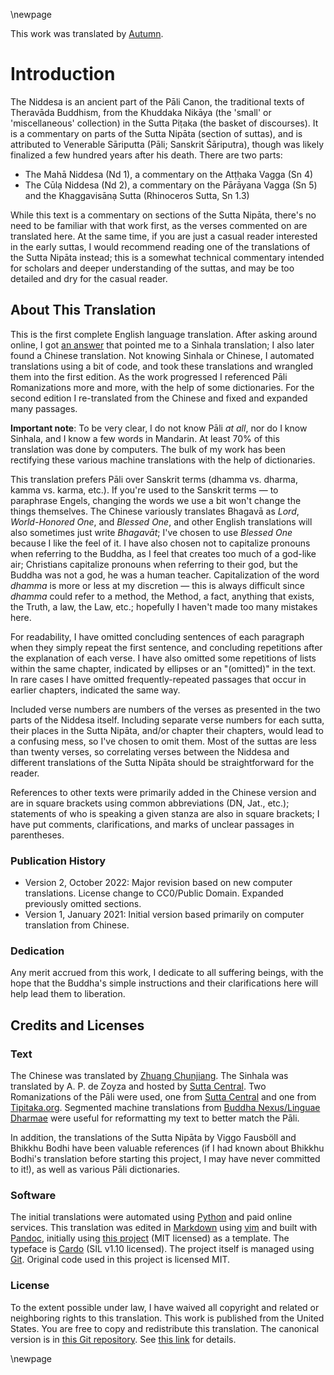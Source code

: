 \newpage

This work was translated by [Autumn](https://github.com/zautumnz).

# Introduction

The Niddesa is an ancient part of the Pāli Canon, the traditional texts of
Theravāda Buddhism, from the Khuddaka Nikāya (the 'small' or 'miscellaneous'
collection) in the Sutta Piṭaka (the basket of discourses). It is a commentary
on parts of the Sutta Nipāta (section of suttas), and is attributed to Venerable
Sāriputta (Pāli; Sanskrit Śāriputra), though was likely finalized a few hundred
years after his death. There are two parts:

* The Mahā Niddesa (Nd 1), a commentary on the Atṭḥaka Vagga (Sn 4)
* The Cūlạ Niddesa (Nd 2), a commentary on the Pārāyana Vagga (Sn 5) and the
    Khaggavisānạ Sutta (Rhinoceros Sutta, Sn 1.3)

While this text is a commentary on sections of the Sutta Nipāta, there's no need
to be familiar with that work first, as the verses commented on are translated
here. At the same time, if you are just a casual reader interested in the early
suttas, I would recommend reading one of the translations of the Sutta Nipāta
instead; this is a somewhat technical commentary intended for scholars and
deeper understanding of the suttas, and may be too detailed and dry for the
casual reader.

## About This Translation

This is the first complete English language translation. After asking around
online, I got [an answer](https://buddhism.stackexchange.com/a/43712/19522) that
pointed me to a Sinhala translation; I also later found a Chinese translation.
Not knowing Sinhala or Chinese, I automated translations using a bit of code,
and took these translations and wrangled them into the first edition. As the
work progressed I referenced Pāli Romanizations more and more, with the help of
some dictionaries. For the second edition I re-translated from the Chinese and
fixed and expanded many passages.

**Important note**: To be very clear, I do not know Pāli _at all_, nor do I know
Sinhala, and I know a few words in Mandarin. At least 70% of this translation
was done by computers. The bulk of my work has been rectifying these various
machine translations with the help of dictionaries.

This translation prefers Pāli over Sanskrit terms (dhamma vs. dharma, kamma vs.
karma, etc.). If you're used to the Sanskrit terms — to paraphrase Engels,
changing the words we use a bit won't change the things themselves. The Chinese
variously translates Bhagavā as _Lord_, _World-Honored One_, and _Blessed One_,
and other English translations will also sometimes just write _Bhagavāt_; I've
chosen to use _Blessed One_ because I like the feel of it. I have also chosen
not to capitalize pronouns when referring to the Buddha, as I feel that creates
too much of a god-like air; Christians capitalize pronouns when referring to
their god, but the Buddha was not a god, he was a human teacher. Capitalization
of the word _dhamma_ is more or less at my discretion — this is always difficult
since _dhamma_ could refer to a method, the Method, a fact, anything that
exists, the Truth, a law, the Law, etc.; hopefully I haven't made too many
mistakes here.

For readability, I have omitted concluding sentences of each paragraph when they
simply repeat the first sentence, and concluding repetitions after the
explanation of each verse. I have also omitted some repetitions of lists within
the same chapter, indicated by ellipses or an "(omitted)" in the text. In rare
cases I have omitted frequently-repeated passages that occur in earlier
chapters, indicated the same way.

Included verse numbers are numbers of the verses as presented in the two parts
of the Niddesa itself. Including separate verse numbers for each sutta, their
places in the Sutta Nipāta, and/or chapter their chapters, would lead to a
confusing mess, so I've chosen to omit them. Most of the suttas are less than
twenty verses, so correlating verses between the Niddesa and different
translations of the Sutta Nipāta should be straightforward for the reader.

References to other texts were primarily added in the Chinese version and are in
square brackets using common abbreviations (DN, Jat., etc.); statements of who
is speaking a given stanza are also in square brackets; I have put comments,
clarifications, and marks of unclear passages in parentheses.

### Publication History

* Version 2, October 2022: Major revision based on new computer translations.
    License change to CC0/Public Domain. Expanded previously omitted sections.
* Version 1, January 2021: Initial version based primarily on computer
    translation from Chinese.

### Dedication

Any merit accrued from this work, I dedicate to all suffering beings, with the
hope that the Buddha's simple instructions and their clarifications here will
help lead them to liberation.

## Credits and Licenses

### Text

The Chinese was translated by [Zhuang
Chunjiang](https://agama.buddhason.org/Ni/Ni1.htm). The Sinhala was translated
by A. P. de Zoyza and hosted by [Sutta
Central](https://github.com/suttacentral/sc-data/tree/5c060c479f4cb17a0891011d57d4933c81918ead/html_text/si/pli/sutta/kn).
Two Romanizations of the Pāli were used, one from [Sutta
Central](https://github.com/suttacentral/legacy-suttacentral-data/tree/384ab0b63a521946cddb343319ac6c325dd2fb27/text/pi/su/kn)
and one from [Tipitaka.org](https://tipitaka.org/). Segmented machine
translations from [Buddha Nexus/Linguae
Dharmae](https://github.com/Linguae-Dharmae/pli-machine-translations) were
useful for reformatting my text to better match the Pāli.

In addition, the translations of the Sutta Nipāta by Viggo Fausböll and Bhikkhu
Bodhi have been valuable references (if I had known about Bhikkhu Bodhi's
translation before starting this project, I may have never committed to it!), as
well as various Pāli dictionaries.

### Software

The initial translations were automated using [Python](https://www.python.org)
and paid online services. This translation was edited in
[Markdown](https://daringfireball.net/projects/markdown/) using
[vim](https://www.vim.org) and built with [Pandoc](https://pandoc.org/),
initially using [this project](https://github.com/wikiti/pandoc-book-template)
(MIT licensed) as a template. The typeface is
[Cardo](https://www.fontsquirrel.com/fonts/cardo) (SIL v1.10 licensed). The
project itself is managed using [Git](https://git-scm.com). Original code used
in this project is licensed MIT.

### License

To the extent possible under law, I have waived all copyright and related or
neighboring rights to this translation. This work is published from the United
States. You are free to copy and redistribute this translation. The canonical
version is in [this Git repository](https://github.com/zautumnz). See [this
link](https://creativecommons.org/publicdomain/zero/1.0/) for details.

\newpage
